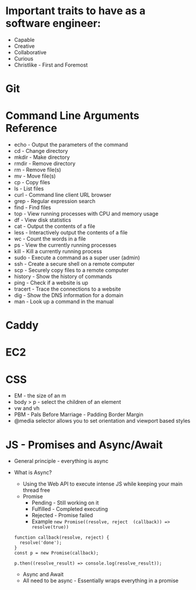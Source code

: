# Important traits to have as a software engineer:
 - Capable
 - Creative
 - Collaborative
 - Curious
 - Christlike - First and Foremost

# Git

# Command Line Arguments Reference
 - echo - Output the parameters of the command
 - cd - Change directory
 - mkdir - Make directory
 - rmdir - Remove directory
 - rm - Remove file(s)
 - mv - Move file(s)
 - cp - Copy files
 - ls - List files
 - curl - Command line client URL browser
 - grep - Regular expression search
 - find - Find files
 - top - View running processes with CPU and memory usage
 - df - View disk statistics
 - cat - Output the contents of a file
 - less - Interactively output the contents of a file
 - wc - Count the words in a file
 - ps - View the currently running processes
 - kill - Kill a currently running process
 - sudo - Execute a command as a super user (admin)
 - ssh - Create a secure shell on a remote computer
 - scp - Securely copy files to a remote computer
 - history - Show the history of commands
 - ping - Check if a website is up
 - tracert - Trace the connections to a website
 - dig - Show the DNS information for a domain
 - man - Look up a command in the manual

# Caddy

# EC2 

# CSS 
  - EM - the size of an m
  - body > p - select the children of an element
  - vw and vh
  - PBM - Pals Before Marriage - Padding Border Margin 
  - @media selector allows you to set orientation and viewport based styles

# JS - Promises and Async/Await
 * General principle - everything is async
 * What is Async?
   * Using the Web API to execute intense JS while keeping your main thread free
   * Promise
     - Pending - Still working on it
     - Fulfilled - Completed executing
     - Rejected - Promise failed
     - Example `new Promise((resolve, reject  (callback)) => resolve(true))`

    ```
    function callback(resolve, reject) {
      resolve('done');
    }
    const p = new Promise(callback);

    p.then((resolve_result) => console.log(resolve_result));
    ```
    * Async and Await
     - All need to be async - Essentially wraps everything in a promise

